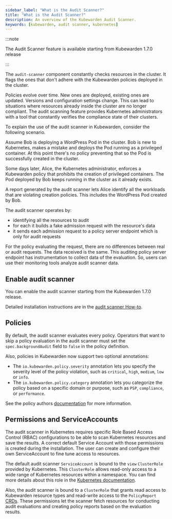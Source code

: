 ```yaml
---
sidebar_label: "What is the Audit Scanner?"
title: "What is the Audit Scanner?"
description: An overview of the Kubewarden Audit Scanner.
keywords: [kubewarden, audit scanner, kubernetes]
---
```


:::note

The Audit Scanner feature is available starting from Kubewarden 1.7.0 release

:::

The `audit-scanner` component constantly checks resources in the cluster.
It flags the ones that don't adhere with the Kubewarden policies deployed in the cluster.

Policies evolve over time.
New ones are deployed, existing ones are updated.
Versions and configuration settings change.
This can lead to situations where resources already inside the cluster are no longer compliant.
The audit scanning feature provides Kubernetes administrators with a tool that constantly verifies the compliance state of their clusters.

To explain the use of the audit scanner in Kubewarden, consider the following scenario.

Assume Bob is deploying a WordPress Pod in the cluster.
Bob is new to Kubernetes, makes a mistake and deploys the Pod running as a privileged container.
At this point there's no policy preventing that so the Pod is
successfully created in the cluster.

Some days later, Alice, the Kubernetes administrator, enforces a Kubewarden policy that prohibits the creation of privileged containers.
The Pod deployed by Bob keeps running in the cluster as it already exists.

A report generated by the audit scanner lets Alice identify all the workloads that are violating creation policies.
This includes the WordPress Pod created by Bob.

The audit scanner operates by:

- identifying all the resources to audit
- for each it builds a fake admission request with the resource's data
- it sends each admission request to a policy server endpoint which is only for audit requests

For the policy evaluating the request,
there are no differences between real or audit requests.
The data received is the same.
This auditing policy server endpoint has instrumentation to collect data of the evaluation.
So, users can use their monitoring tools analyze audit scanner data.

## Enable audit scanner

You can enable the audit scanner starting from the Kubewarden 1.7.0 release.

Detailed installation instructions are in the
[audit scanner How-to](../howtos/audit-scanner).

## Policies

By default, the audit scanner evaluates every policy.
Operators that want to skip a policy evaluation in the audit scanner must set the `spec.backgroundAudit` field to `false` in the policy definition.

Also, policies in Kubewarden now support two optional annotations:

- The `io.kubewarden.policy.severity` annotation lets you specify the severity level of the policy violation, such as `critical`, `high`, `medium`, `low` or `info`.
- The `io.kubewarden.policy.category` annotation lets you categorize the policy based on a specific domain or purpose, such as `PSP`, `compliance`, or `performance`.

See the policy authors [documentation](../../writing-policies/index.md) for more information.

## Permissions and ServiceAccounts

The audit scanner in Kubernetes requires specific Role Based Access Control (RBAC) configurations to be able to scan Kubernetes resources and save the results.
A correct default Service Account with those permissions is created during the installation.
The user can create and configure their own ServiceAccount to fine tune access to resources.

The default audit scanner `ServiceAccount` is bound to the `view` `ClusterRole` provided by Kubernetes.
This `ClusterRole` allows read-only access to a wide range of Kubernetes resources within a namespace.
You can find more details about this role in the [Kubernetes documentation](https://kubernetes.io/docs/reference/access-authn-authz/rbac/#user-facing-roles).

Also, the audit scanner is bound to a `ClusterRole` that grants read access to Kubewarden resource types and read-write access to the `PolicyReport` [CRDs](policy-reports.md).
These permissions let the scanner fetch resources for conducting audit evaluations and creating policy reports based on the evaluation results.
